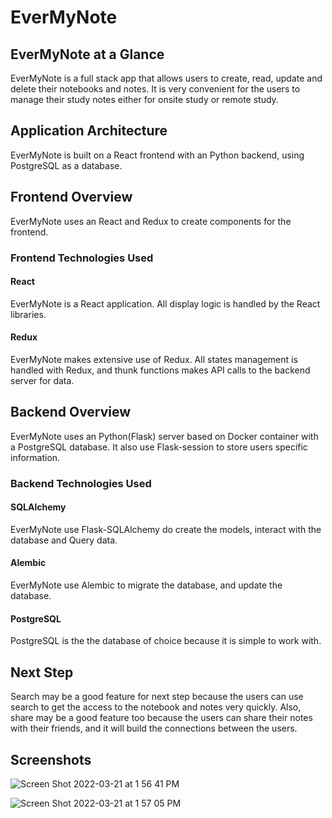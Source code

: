 # EverMyNote

## EverMyNote at a Glance

EverMyNote is a full stack app that allows users to create, read, update and delete their notebooks and notes. It is very convenient for the users to manage their study notes either for onsite study or remote study.

## Application Architecture

EverMyNote is built on a React frontend with an Python backend, using PostgreSQL as a database.

## Frontend Overview
EverMyNote uses an React and Redux to create components for the frontend.

### Frontend Technologies Used

#### React
EverMyNote is a React application. All display logic is handled by the React libraries.
#### Redux
EverMyNote makes extensive use of Redux. All states management is handled with Redux, and thunk functions makes API calls to the backend server for data.

## Backend Overview
EverMyNote uses an Python(Flask) server based on Docker container with a PostgreSQL database. It also use Flask-session to store users specific information.

### Backend Technologies Used
#### SQLAlchemy
EverMyNote use Flask-SQLAlchemy do create the models, interact with the database and Query data.
#### Alembic
EverMyNote use Alembic to migrate the database, and update the database.
#### PostgreSQL 
PostgreSQL is the the database of choice because it is simple to work with.

## Next Step
Search may be a good feature for next step because the users can use search to get the access to the notebook and notes very quickly. Also, share may be a good feature too because the users can share their notes with their friends, and it will build the connections between the users.

## Screenshots
![Screen Shot 2022-03-21 at 1 56 41 PM](https://user-images.githubusercontent.com/85038267/159362713-271919af-51cb-4e6b-a80e-d07660798d99.png)


![Screen Shot 2022-03-21 at 1 57 05 PM](https://user-images.githubusercontent.com/85038267/159362754-a34f210b-110c-47a5-a974-05ad6089182d.png)



